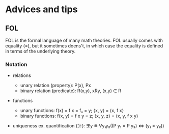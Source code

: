 # Advices and tips

## FOL

FOL is the formal language of many math theories. FOL usually comes with equality (=), but it sometimes doens't, in which case the equality is defined in terms of the underlying theory.

### Notation

- relations
  - unary relation (property): P(x), Px
  - binary relation (predicate): R(x,y), xRy, (x,y) ∈ R
- functions
  - unary functions: f(x) = f x = fₓ = y; ⟨x, y⟩ = ⟨x, f x⟩
  - binary functions: f(x, y) = f x y = z; ⟨x, y, z⟩ = ⟨x, y, f x y⟩

- uniqueness ex. quantification (`∃!`): 
  ∃!y ≝ ∀y₁y₂((P y₁ = P y₂) ⇔ (y₁ = y₂))
